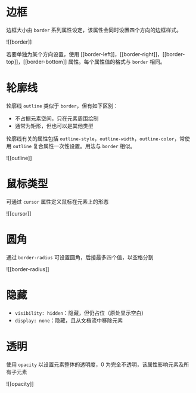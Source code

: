 # 边框

边框大小由 `border` 系列属性设定，该属性会同时设置四个方向的边框样式。

![[border]]

若要单独为某个方向设置，使用 [[border-left]]，[[border-right]]，[[border-top]]，[[border-bottom]] 属性。每个属性值的格式与 `border` 相同。

# 轮廓线

轮廓线 `outline` 类似于 `border`，但有如下区别：
- 不占据元素空间，只在元素周围绘制
- 通常为矩形，但也可以是其他类型

轮廓线有关的属性包括 `outline-style`，`outline-width`，`outline-color`，常使用 `outline` 复合属性一次性设置。用法与 `border` 相似。

![[outline]]

# 鼠标类型

可通过 `cursor` 属性定义鼠标在元素上的形态

![[cursor]]

# 圆角

通过 `border-radius` 可设置圆角，后接最多四个值，以空格分割

![[border-radius]]

# 隐藏

- `visibility: hidden`：隐藏，但仍占位（原处显示空白）
- `display: none`：隐藏，且从文档流中移除元素

# 透明

使用 `opacity` 以设置元素整体的透明度，0 为完全不透明，该属性影响元素及所有子元素

![[opacity]]

